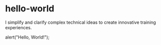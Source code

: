 # hello-world

I simplify and clarify complex technical ideas to create innovative training experiences.

alert("Hello, World!");
